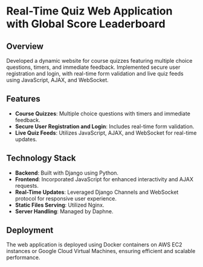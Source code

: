 # Real-Time Quiz Web Application with Global Score Leaderboard

## Overview
Developed a dynamic website for course quizzes featuring multiple choice questions, timers, and immediate feedback. Implemented secure user registration and login, with real-time form validation and live quiz feeds using JavaScript, AJAX, and WebSocket.

## Features
- **Course Quizzes**: Multiple choice questions with timers and immediate feedback.
- **Secure User Registration and Login**: Includes real-time form validation.
- **Live Quiz Feeds**: Utilizes JavaScript, AJAX, and WebSocket for real-time updates.

## Technology Stack
- **Backend**: Built with Django using Python.
- **Frontend**: Incorporated JavaScript for enhanced interactivity and AJAX requests.
- **Real-Time Updates**: Leveraged Django Channels and WebSocket protocol for responsive user experience.
- **Static Files Serving**: Utilized Nginx.
- **Server Handling**: Managed by Daphne.

## Deployment
The web application is deployed using Docker containers on AWS EC2 instances or Google Cloud Virtual Machines, ensuring efficient and scalable performance.
